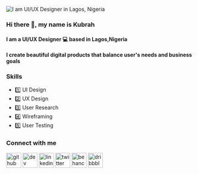 
![I am UI/UX Designer in Lagos, Nigeria](https://media.licdn.com/dms/image/C4D16AQF20J-YyK12xQ/profile-displaybackgroundimage-shrink_350_1400/0/1659613669221?e=1701907200&v=beta&t=Gas7c0EhZ7UFKDsvnUKyYZFGwP-n5dA5feNsAlS2XpQ)
### Hi there 👋, my name is Kubrah
#### I am a UI/UX Designer :computer: based in Lagos,Nigeria 
#### I create beautiful digital products that balance user's needs and business goals


### Skills
* :one:	UI Design
* :two: UX Design
* :three: User Research
* :four: Wireframing
* :five: User Testing

### Connect with me
[<img src='https://cdn.jsdelivr.net/npm/simple-icons@3.0.1/icons/github.svg' alt='github' height='40'>](https://github.com/Kub-kub)  [<img src='https://cdn.jsdelivr.net/npm/simple-icons@3.0.1/icons/hashnode.svg' alt='dev' height='40'>](https://kubrah-a.hashnode.dev/)  [<img src='https://cdn.jsdelivr.net/npm/simple-icons@3.0.1/icons/linkedin.svg' alt='linkedin' height='40'>](https://www.linkedin.com/in/Kubrah-Alawiye/)  [<img src='https://cdn.jsdelivr.net/npm/simple-icons@3.0.1/icons/twitter.svg' alt='twitter' height='40'>](https://twitter.com/k_u_b_r_a_h)  [<img src='https://cdn.jsdelivr.net/npm/simple-icons@3.0.1/icons/behance.svg' alt='behance' height='40'>](https://www.behance.net/Kubrah_alawiye)  [<img src='https://cdn.jsdelivr.net/npm/simple-icons@3.0.1/icons/dribbble.svg' alt='dribbble' height='40'>](https://dribbble.com/harbuk)  

